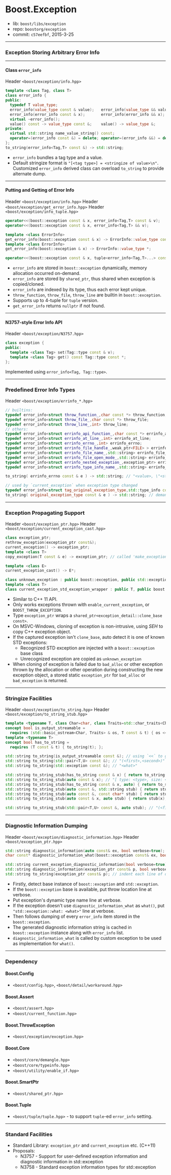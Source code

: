 # Boost.Exception

* lib: `boost/libs/exception`
* repo: `boostorg/exception`
* commit: `c57eefbf`, 2015-3-25

------
### Exception Storing Arbitrary Error Info

------
#### Class `error_info`

Header `<boost/exception/info.hpp>`

```c++
template <class Tag, class T>
class error_info {
public:
  typedef T value_type;
  error_info(value_type const & value);   error_info(value_type && value);
  error_info(error_info const & x);       error_info(error_info && x);
  virtual ~error_info();
  value() const -> value_type const &;    value() -> value_type &;
private:
  virtual std::string name_value_string() const;
  operator=(error_info const &) = delete; operator=(error_info &&) = delete;
};
to_string(error_info<Tag,T> const &) -> std::string;
```

* `error_info` bundles a tag type and a value.
* Default stringize format is `"[<tag type>] = <stringize of value>\n"`.
  Customized `error_info` derived class can overload `to_string` to provide alternate dump.

------
#### Putting and Getting of Error Info

Header `<boost/exception/info.hpp>`
Header `<boost/exception/get_error_info.hpp>`
Header `<boost/exception/info_tuple.hpp>`

```c++
operator<<(boost::exception const & x, error_info<Tag,T> const & v);
operator<<(boost::exception const & x, error_info<Tag,T> && v);

template <class ErrorInfo>
get_error_info(boost::exception const & x) -> ErrorInfo::value_type const *;
template <class ErrorInfo>
get_error_info(boost::exception & x) -> ErrorInfo::value_type *;

operator<<(boost::exception const & x, tuple<error_info<Tag,T>...> const & v);
```

* `error_info` are stored in `boost::exception` dynamically, memory allocation occurred on-demand.
* `error_info` are stored by `shared_ptr`, thus shared when exception is copied/cloned.
* `error_info` are indexed by its type, thus each error kept unique.
* `throw_function`, `throw_file`, `throw_line` are builtin in `boost::exception`.
* Supports up to 4-tuple for `tuple` version.
* `get_error_info` returns `nullptr` if not found.

------
#### N3757-style Error Info API

Header `<boost/exception/N3757.hpp>`

```c++
class exception {
public:
  template <class Tag> set(Tag::type const & v);
  template <class Tag> get() const Tag::type const *;
};
```

Implemented using `error_info<Tag, Tag::type>`.

------
### Predefined Error Info Types

Header `<boost/exception/errinfo_*.hpp>`

```c++
// builtins:
typedef error_info<struct throw_function_,char const *> throw_function;
typedef error_info<struct throw_file_,char const *> throw_file;
typedef error_info<struct throw_line_,int> throw_line;
// others:
typedef error_info<struct errinfo_api_function_,char const *> errinfo_api_function;
typedef error_info<struct errinfo_at_line_,int> errinfo_at_line;
typedef error_info<struct errinfo_errno_,int> errinfo_errno;
typedef error_info<struct errinfo_file_handle_,weak_ptr<FILE> > errinfo_file_handle;
typedef error_info<struct errinfo_file_name_,std::string> errinfo_file_name;
typedef error_info<struct errinfo_file_open_mode_,std::string> errinfo_file_open_mode;
typedef error_info<struct errinfo_nested_exception_,exception_ptr> errinfo_nested_exception;
typedef error_info<struct errinfo_type_info_name_,std::string> errinfo_type_info_name;

to_string( errinfo_errno const & e ) -> std::string; // "<value>, \"<strerror>\""

// used by `current_exception` when exception type changed
typedef error_info<struct tag_original_exception_type,std::type_info const *> original_exception_type;
to_string( original_exception_type const & e ) -> std::string; // demangled name of original exception type
```

------
### Exception Propagating Support

Header `<boost/exception_ptr.hpp>`
Header `<boost/exception/current_exception_cast.hpp>`

```c++
class exception_ptr;
rethrow_exception(exception_ptr const&);
current_exception() -> exception_ptr;
template <class T>
copy_exception(T const & e) -> exception_ptr; // called 'make_exception_ptr' in STD

template <class E>
current_exception_cast() -> E*;

class unknown_exception : public boost::exception, public std::exception { /*...*/ };
template <class T>
class current_exception_std_exception_wrapper : public T, public boost::exception { /*...*/ };
```

* Similar to C++ 11 API.
* Only works exceptions thrown with `enable_current_exception`, or `BOOST_THROW_EXCEPTION`.
* Type `exception_ptr` wraps a `shared_ptr<exception_detail::clone_base const>`.
* On MSVC-Windows, cloning of exception is non-intrusive, using _SEH_ to copy C++ exception object.
* If the captured exception isn't `clone_base`, auto detect it is one of known STD exceptions:
  * Recognized STD exception are injected with a `boost::exception` base class
  * Unrecognized exception are copied as `unknown_exception`
* When cloning of exception is failed due to `bad_alloc` or other exception thrown by the allocation
  or other operation during constructing the new exception object,
  a stored static `exception_ptr` for `bad_alloc` or `bad_exception` is returned.

------
### Stringize Facilities

Header `<boost/exception/to_string.hpp>`
Header `<boost/exception/to_string_stub.hpp>`

```c++
template <typename T, class Char=char, class Traits=std::char_traits<Char>>
concept bool is_output_streamable =
  requires (std::basic_ostream<Char, Traits> & os, T const & t) { os << t; };
template <typename T>
concept bool has_to_string =
  requires (T const & t) { to_string(t); };

std::string to_string(is_output_streamable const &); // using `<<` to get string
std::string to_string(std::pair<T,U> const &); // "(<first>,<second>)"
std::string to_string(std::exception const &); // "<what>"

std::string to_string_stub(has_to_string const & x) { return to_string(x); }
std::string to_string_stub(auto const & x); // "[ type: <type>, size: <sizeof>, dump: XX XX ... ]"
std::string to_string_stub(has_to_string const & x, auto) { return to_string(x); }
std::string to_string_stub(auto const &, std::string stub) { return stub; }
std::string to_string_stub(auto const &, const char* stub) { return stub; }
std::string to_string_stub(auto const & x, auto stub) { return stub(x); }

std::string to_string_stub(std::pair<T,U> const &, auto stub); // "(<first, stub>,<second, stub>)"
```

------
### Diagnostic Information Dumping

Header `<boost/exception/diagnostic_information.hpp>`
Header `<boost/exception_ptr.hpp>`

```c++
std::string diagnostic_information(auto const& ex, bool verbose=true);
char const* diagnostic_information_what(boost::exception const& ex, bool verbose=true) noexcept;

std::string current_exception_diagnostic_information(bool verbose=true);
std::string diagnostic_information(exception_ptr const& p, bool verbose=true);
std::string to_string(exception_ptr const& p); // indent each line of diagnostic information with two spaces
```

* Firstly, detect base instance of `boost::exception` and `std::exception`.
* If the `boost::exception` base is available, put throw location line at verbose.
* Put exception's dynamic type name line at verbose.
* If the exception doesn't use `diagnostic_information_what` as `what()`, put `"std::exception::what: <what>"` line at verbose.
* Then follows dumping of every `error_info` item stored in the `boost::exception`.
* The generated diagnostic information string is cached in `boost::exception` instance along with `error_info` list.
* `diagnostic_information_what` is called by custom exception to be used as implementation for `what()`.

------
### Dependency

#### Boost.Config

* `<boost/config.hpp>`, `<boost/detail/workaround.hpp>`

#### Boost.Assert

* `<boost/assert.hpp>`
* `<boost/current_function.hpp>`

#### Boost.ThrowException

* `<boost/exception/exception.hpp>`

#### Boost.Core

* `<boost/core/demangle.hpp>`
* `<boost/core/typeinfo.hpp>`
* `<boost/utility/enable_if.hpp>`

#### Boost.SmartPtr

* `<boost/shared_ptr.hpp>`

#### Boost.Tuple

* `<boost/tuple/tuple.hpp>` - to support `tuple`-ed `error_info` setting.

------
### Standard Facilities

* Standard Library: `exception_ptr` and `current_exception` etc. (C++11)
* Proposals:
  * N3757 - Support for user-defined exception information and diagnostic information in std::exception
  * N3758 - Standard exception information types for std::exception

